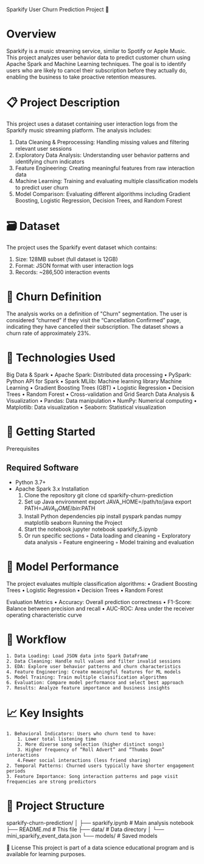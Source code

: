 Sparkify User Churn Prediction Project 🎵

# Overview
Sparkify is a music streaming service, similar to Spotify or Apple Music. This project analyzes user behavior data to predict customer churn using Apache Spark and Machine Learning techniques. The goal is to identify users who are likely to cancel their subscription before they actually do, enabling the business to take proactive retention measures.

# 📋 Project Description
This project uses a dataset containing user interaction logs from the Sparkify music streaming platform. 
The analysis includes:
  1. Data Cleaning & Preprocessing: Handling missing values and filtering relevant user sessions
  2. Exploratory Data Analysis: Understanding user behavior patterns and identifying churn indicators
  3. Feature Engineering: Creating meaningful features from raw interaction data
  4. Machine Learning: Training and evaluating multiple classification models to predict user churn
  5. Model Comparison: Evaluating different algorithms including Gradient Boosting, Logistic Regression, Decision Trees, and Random Forest
     
# 🗃️ Dataset
The project uses the Sparkify event dataset which contains: 
  1. Size: 128MB subset (full dataset is 12GB)
  2. Format: JSON format with user interaction logs
  3. Records: ~286,500 interaction events

# 🎯 Churn Definition
The analysis works on a definition of "Churn" segmentation. The user is considered “churned” if they visit the “Cancellation Confirmed” page, indicating they have cancelled their subscription. The dataset shows a churn rate of approximately 23%.

# 🔧 Technologies Used
Big Data & Spark
    • Apache Spark: Distributed data processing
    • PySpark: Python API for Spark
    • Spark MLlib: Machine learning library
Machine Learning
    • Gradient Boosting Trees (GBT)
    • Logistic Regression
    • Decision Trees
    • Random Forest
    • Cross-validation and Grid Search
Data Analysis & Visualization
    • Pandas: Data manipulation
    • NumPy: Numerical computing
    • Matplotlib: Data visualization
    • Seaborn: Statistical visualization

# 🚀 Getting Started

Prerequisites
## Required Software
- Python 3.7+
- Apache Spark 3.x
Installation
    1. Clone the repository
git clone <repository-url>
cd sparkify-churn-prediction
    2. Set up Java environment
export JAVA_HOME=/path/to/java
export PATH=$JAVA_HOME/bin:$PATH
    3. Install Python dependencies
pip install pyspark pandas numpy matplotlib seaborn
Running the Project
    1. Start the notebook
jupyter notebook sparkify_5.ipynb
    2. Or run specific sections
        ◦ Data loading and cleaning
        ◦ Exploratory data analysis
        ◦ Feature engineering
        ◦ Model training and evaluation

# 🎯 Model Performance
The project evaluates multiple classification algorithms:
    • Gradient Boosting Trees
    • Logistic Regression
    • Decision Trees
    • Random Forest
    
Evaluation Metrics
    • Accuracy: Overall prediction correctness
    • F1-Score: Balance between precision and recall
    • AUC-ROC: Area under the receiver operating characteristic curve

  # 🔄 Workflow
    1. Data Loading: Load JSON data into Spark DataFrame
    2. Data Cleaning: Handle null values and filter invalid sessions
    3. EDA: Explore user behavior patterns and churn characteristics
    4. Feature Engineering: Create meaningful features for ML models
    5. Model Training: Train multiple classification algorithms
    6. Evaluation: Compare model performance and select best approach
    7. Results: Analyze feature importance and business insights
    
# 📈 Key Insights
    1. Behavioral Indicators: Users who churn tend to have:
        1. Lower total listening time
        2. More diverse song selection (higher distinct songs)
        3. Higher frequency of “Roll Advert” and “Thumbs Down” interactions 
        4.Fewer social interactions (less friend sharing)
    2. Temporal Patterns: Churned users typically have shorter engagement periods
    3. Feature Importance: Song interaction patterns and page visit frequencies are strong predictors

# 📁 Project Structure
sparkify-churn-prediction/
│
├── sparkify.ipynb          # Main analysis notebook
├── README.md                 # This file
├── data/                     # Data directory
│   └── mini_sparkify_event_data.json
└── models/                   # Saved models

    
📄 License
This project is part of a data science educational program and is available for learning purposes.
